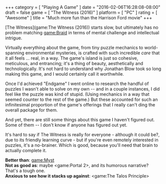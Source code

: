 +++
category = [ "Playing A Game" ]
date = "2016-02-06T16:28:08-08:00"
draft = false
game = [ "The Witness (2016)" ]
platform = [ "PC" ]
rating = [ "Awesome" ]
title = "Much more fun than the Harrison Ford movie"
+++

[The Witness](game:The Witness (2016)) starts slow, but ultimately has no problem matching <game:Braid> in terms of mental challenge and intellectual intrigue.

Virtually everything about the game, from tiny puzzle mechanics to world-spanning environmental mysteries, is crafted with such incredible <i>care</i> that it all feels ... real, in a way.  The game's island is just so cohesive, meticulous, and entrancing; it's a thing of beauty, aesthetically and technologically.  It's not hard to understand why Jonathan Blow took so long making this game, and I would certainly call it worthwhile.

Once I'd achieved "Endgame" I went online to research the handful of puzzles I wasn't able to solve on my own -- and in a couple instances, I did feel like the puzzle was kind of stupid.  (Using mechanics in a way that seemed counter to the rest of the game.)  But these accounted for such an infinitesimal proportion of the game's offerings that I really can't ding the overall package for them.

And yet, there are still some things about this game I haven't figured out.  Some of them -- I don't know if anyone has figured out yet.

It's hard to say if The Witness is really for everyone - although it could be?, due to its friendly learning curve - but if you're even remotely interested in puzzles, it's a no-brainer.  Which is good, because you'll need that brain to actually complete it.

<b>Better than</b>: <game:Myst>  
<b>Not as good as</b>: maybe <game:Portal 2>, and its humorous narrative?  That's a tough one.  
<b>Anxious to see how it stacks up against</b>: <game:The Talos Principle>
